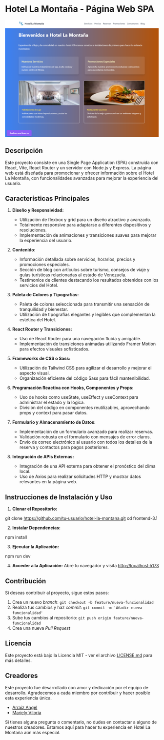 
# Hotel La Montaña - Página Web SPA

![Inicio de la Aplicación](src/assets/HOTEL.png)

## Descripción

Este proyecto consiste en una Single Page Application (SPA) construida con React, Vite, React Router y un servidor con Node.js y Express. La página web está diseñada para promocionar y ofrecer información sobre el Hotel La Montaña, con funcionalidades avanzadas para mejorar la experiencia del usuario.

## Características Principales

1. **Diseño y Responsividad:**
   - Utilización de flexbox y grid para un diseño atractivo y avanzado.
   - Totalmente responsive para adaptarse a diferentes dispositivos y resoluciones.
   - Implementación de animaciones y transiciones suaves para mejorar la experiencia del usuario.

2. **Contenido:**
   - Información detallada sobre servicios, horarios, precios y promociones especiales.
   - Sección de blog con artículos sobre turismo, consejos de viaje y guías turísticas relacionadas al estado de Venezuela.
   - Testimonios de clientes destacando los resultados obtenidos con los servicios del Hotel.

3. **Paleta de Colores y Tipografías:**
   - Paleta de colores seleccionada para transmitir una sensación de tranquilidad y bienestar.
   - Utilización de tipografías elegantes y legibles que complementan la estética del Hotel.

4. **React Router y Transiciones:**
   - Uso de React Router para una navegación fluida y amigable.
   - Implementación de transiciones animadas utilizando Framer Motion para efectos visuales sofisticados.

5. **Frameworks de CSS o Sass:**
   - Utilización de Tailwind CSS para agilizar el desarrollo y mejorar el aspecto visual.
   - Organización eficiente del código Sass para fácil mantenibilidad.

6. **Programación Reactiva con Hooks, Componentes y Props:**
   - Uso de hooks como useState, useEffect y useContext para administrar el estado y la lógica.
   - División del código en componentes reutilizables, aprovechando props y context para pasar datos.

7. **Formulario y Almacenamiento de Datos:**
   - Implementación de un formulario avanzado para realizar reservas.
   - Validación robusta en el formulario con mensajes de error claros.
   - Envío de correo electrónico al usuario con todos los detalles de la reserva y contactos para pagos posteriores.

8. **Integración de APIs Externas:**
   - Integración de una API externa para obtener el pronóstico del clima local.
   - Uso de Axios para realizar solicitudes HTTP y mostrar datos relevantes en la página web.

## Instrucciones de Instalación y Uso

1. **Clonar el Repositorio:**

git clone https://github.com/tu-usuario/hotel-la-montana.git
cd frontend-3.1


2. **Instalar Dependencias:**

npm install


3. **Ejecutar la Aplicación:**

npm run dev 


4. **Acceder a la Aplicación:**
Abre tu navegador y visita [http://localhost:5173](http://localhost:5173)

## Contribución

Si deseas contribuir al proyecto, sigue estos pasos:

1. Crea un nuevo *branch*: `git checkout -b feature/nueva-funcionalidad`
2. Realiza tus cambios y haz *commit*: `git commit -m 'Añadir nueva funcionalidad'`
3. Sube tus cambios al repositorio: `git push origin feature/nueva-funcionalidad`
4. Crea una nueva *Pull Request*

## Licencia

Este proyecto está bajo la Licencia MIT - ver el archivo [LICENSE.md](LICENSE.md) para más detalles.

## Creadores

Este proyecto fue desarrollado con amor y dedicación por el equipo de desarrollo. Agradecemos a cada miembro por contribuir y hacer posible esta experiencia única.

- [Arraiz Angel](https://github.com/arrayz-code)
- [Mariely Viloria](https://github.com/ely2547)


Si tienes alguna pregunta o comentario, no dudes en contactar a alguno de nuestros creadores. Estamos aquí para hacer tu experiencia en Hotel La Montaña aún más especial.
